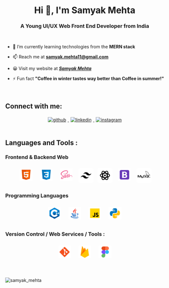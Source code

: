 <h1 align="center">Hi 👋, I'm Samyak Mehta</h1>

<h3 align="center">A Young UI/UX Web Front End Developer from India</h3>

<br/>

- 💬 I’m currently learning technologies from the **MERN stack**

- 📫 Reach me at **samyak.mehta11@gmail.com**

- 😀 Visit my website at <a href="https://samyak-mehta.web.app" target="_blank">**_Samyak Mehta_**</a>

- ⚡ Fun fact **"Coffee in winter tastes way better than Coffee in summer!"**

<br />

## Connect with me:

<div align="center">
  <a href="https://github.com/1107-itssamyak" 
  target="_blank">
  <img 
    src="https://img.shields.io/badge/github-%2324292e.svg?&style=for-the-badge&logo=github&logoColor=white" 
    alt=github 
    style="margin: 5px;" />
</a>
<a 
  href="https://www.linkedin.com/in/samyak-mehta11/"
   target="_blank">
    <img 
      src=https://img.shields.io/badge/linkedin-%231E77B5.svg?&style=for-the-badge&logo=linkedin&logoColor=white alt=linkedin 
      style="margin: 5px;" />
</a>
<a 
  href="https://www.instagram.com/_samyak___/" 
  target="_blank">
    <img 
      src=https://img.shields.io/badge/instagram-%23000000.svg?&style=for-the-badge&logo=instagram&logoColor=white alt=instagram 
      style="margin: 5px;" />
</a>  
</div>

<br />

## Languages and Tools :

### Frontend & Backend Web

<div align="center">  
  <img 
    style="margin: 5px; padding: 5px;"
    src="./assets/html-5.svg" 
    alt="HTML5" 
    height="40" />  
  <img 
    style="margin: 5px; padding: 5px;"
    src="./assets/css3.svg" 
    alt="CSS3" 
    height="40" />  
  <img 
    style="margin: 5px; padding: 5px;"
    src="./assets/sass.svg" 
    alt="sass" 
    height="40" />
  <img 
    style="margin: 4px; background-color: white; padding: 4px; border-radius: 8px;" 
    src="./assets/tailwind-css.svg" 
    alt="tailwind css"
    height="40" />
  <img
    style="margin: 4px; background-color: white; padding: 4px; border-radius: 8px;" 
    src="./assets/react.svg" 
    alt="React" 
    height="40" />  
  <img 
    style="margin: 5px; padding: 5px;"
    src="./assets/bootstrap.svg" 
    alt="Bootstrap" 
    height="40" /> 
  <img
    style="margin: 4px; background-color: white; padding: 4px; border-radius: 8px;" 
    src="./assets/mysql.svg" 
    alt="MySQL" 
    height="40" /> 
</div>

### Programming Languages

<div align="center">  
  <img 
    style="margin: 5px; padding: 5px;"
    src="./assets/c++.svg" 
    alt="c++" 
    height="40" />  
  <img 
    style="margin: 5px; padding: 5px;"
    src="./assets/java.svg" 
    alt="java" 
    height="40" />  
  <img 
    style="margin: 5px; padding: 5px;"
    src="./assets/javascript.svg" 
    alt="javascript" 
    height="40" />  
  <img 
    style="margin: 5px; padding: 5px;"
    src="./assets/python.svg" 
    alt="python" 
    height="40" />  
</div>

### Version Control / Web Services / Tools :

<div align="center">
  <img 
    style="margin: 5px; padding: 5px;"
    src="./assets/git.svg" 
    alt="Git" 
    height="40" />
  <img 
    style="margin: 5px; padding: 5px;"
    src="./assets/firebase.svg" 
    alt="Firebase" 
    height="40" />
  <img 
    style="margin: 5px; padding: 5px;"
    src="./assets/figma.svg" 
    alt="Figma" 
    height="40" />
</div>

<br/>
<br/>

<p> 
  <img 
    src=https://github-readme-stats.vercel.app/api?username=1107-itssamyak&show_icons=true alt=samyak_mehta /> 
</p>
